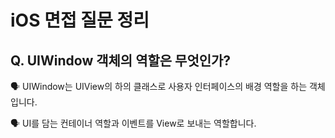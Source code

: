 # iOS 면접 질문 정리

## Q. UIWindow 객체의 역할은 무엇인가?

🗣️ UIWindow는 UIView의 하의 클래스로 사용자 인터페이스의 배경 역할을 하는 객체입니다.

🗣️ UI를 담는 컨테이너 역할과 이벤트를 View로 보내는 역할합니다.
